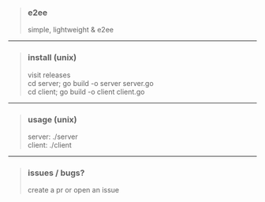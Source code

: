 > ### e2ee
> simple, lightweight & e2ee
---
> ### install (unix)
> visit releases<br>
> cd server; go build -o server server.go<br>
> cd client; go build -o client client.go
---
> ### usage (unix)
> server: ./server<br>
> client: ./client
---
> ### issues / bugs?
> create a pr or open an issue
